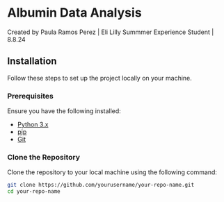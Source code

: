 # Albumin Data Analysis 

Created by Paula Ramos Perez | Eli Lilly Summmer Experience Student | 8.8.24

## Installation

Follow these steps to set up the project locally on your machine.

### Prerequisites

Ensure you have the following installed:
- [Python 3.x](https://www.python.org/downloads/)
- [pip](https://pip.pypa.io/en/stable/installation/)
- [Git](https://git-scm.com/)

### Clone the Repository

Clone the repository to your local machine using the following command:

```bash
git clone https://github.com/yourusername/your-repo-name.git
cd your-repo-name
